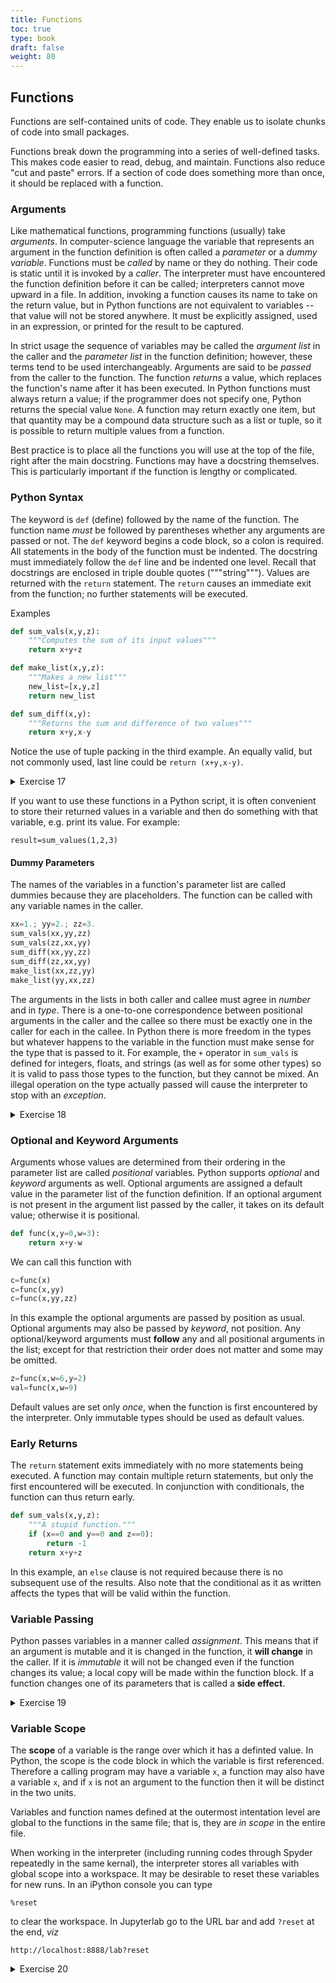 ```yaml
---
title: Functions
toc: true
type: book
draft: false
weight: 80
---
```


## Functions

Functions are self-contained units of code.  They enable us to isolate chunks of code into small packages.

Functions break down the programming into a series of well-defined tasks.  This makes code easier to read, debug, and maintain.  Functions also reduce "cut and paste" errors.  If a section of code does something more than once, it should be replaced with a function.

### Arguments

Like mathematical functions, programming functions (usually) take _arguments_.  In computer-science language the variable that represents an argument in the function definition is often called a _parameter_ or a _dummy variable_.  Functions must be _called_ by name or they do nothing.  Their code is static until it is invoked by a _caller_.  The interpreter must have encountered the function definition before it can be called; interpreters cannot move upward in a file.  In addition, invoking a function causes its name to take on the return value, but in Python functions are not equivalent to variables -- that value will not be stored anywhere.  It must be explicitly assigned, used in an expression, or printed for the result to be captured.

In strict usage the sequence of variables may be called the _argument list_ in the caller and the _parameter list_ in the function definition; however, these terms tend to be used interchangeably.  Arguments are said to be _passed_ from the caller to the function.  The function _returns_ a value, which replaces the function's name after it has been executed.  In Python functions must always return a value; if the programmer does not specify one, Python returns the special value `None`.  A function may return exactly one item, but that quantity may be a compound data structure such as a list or tuple, so it is possible to return multiple values from a function.

Best practice is to place all the functions you will use at the top of the file, right after the main docstring.  Functions may have a docstring themselves.  This is particularly important if the function is lengthy or complicated.

### Python Syntax

The keyword is `def` (define) followed by the name of the function.  The function name _must_ be followed by parentheses whether any arguments are passed or not.  The `def` keyword begins a code block, so a colon is required.  All statements in the body of the function must be indented.  The docstring must immediately follow the `def` line and be indented one level.  Recall that docstrings are enclosed in triple double quotes ("""string""").  Values are returned with the `return` statement.  The `return` causes an immediate exit from the function; no further statements will be executed.

Examples 

```python
def sum_vals(x,y,z):
    """Computes the sum of its input values"""
    return x+y+z

def make_list(x,y,z):
    """Makes a new list"""
    new_list=[x,y,z]
    return new_list

def sum_diff(x,y):
    """Returns the sum and difference of two values"""
    return x+y,x-y
```

Notice the use of tuple packing in the third example.  An equally valid, but not commonly used, last line could be `return (x+y,x-y)`.

<details>
<summary>Exercise 17</summary>

If you have not already done so, type in the three functions from the example.  Run the cell or script.  Then type into the interpeter

```python
sum_vals(1,2,3)
sum_vals(1.2,3.4,4.5)
sum_vals("1","2","3")
make_list(1.,11.,3.)
make_list([1.,11.],3.,4.)
sum_diff(3,4)
s_3=sum_vals(8,8,10)
s_3
```
</details>


If you want to use these functions in a Python script, it is often convenient to store their returned values in a variable and then do something with that variable, e.g. print its value. 
For example:
```
result=sum_values(1,2,3)
````

#### Dummy Parameters

The names of the variables in a function's parameter list are called dummies because they are placeholders.  The function can be called with any variable names in the caller.

```python
xx=1.; yy=2.; zz=3.
sum_vals(xx,yy,zz)
sum_vals(zz,xx,yy)
sum_diff(xx,yy,zz)
sum_diff(zz,xx,yy)
make_list(xx,zz,yy)
make_list(yy,xx,zz)
```

The arguments in the lists in both caller and callee must agree in _number_ and in _type_.  There is a one-to-one correspondence between positional arguments in the caller and the callee so there must be exactly one in the caller for each in the callee.  In Python there is more freedom in the types but whatever happens to the variable in the function must make sense for the type that is passed to it.  For example, the `+` operator in `sum_vals` is defined for integers, floats, and strings (as well as for some other types) so it is valid to pass those types to the function, but they cannot be mixed.  An illegal operation on the type actually passed will cause the interpreter to stop with an _exception_.  

<details>
<summary>Exercise 18</summary>
<pre>
<p>
Convert your program from an earlier exercise to use a function to compute the BMI.
Remember the formula: 
BMI = (Weight in Kilograms / (Height in Meters x Height in Meters))
</pre>
</p>
</details>

### Optional and Keyword Arguments

Arguments whose values are determined from their ordering in the parameter list are called _positional_ variables.  Python supports _optional_ and _keyword_ arguments as well.  Optional arguments are assigned a default value in the parameter list of the function definition.  If an optional argument is not present in the argument list passed by the caller, it takes on its default value; otherwise it is positional.

```python
def func(x,y=0,w=3):
    return x+y-w
```

We can call this function with

```python
c=func(x)
c=func(x,yy)
c=func(x,yy,zz)
```

In this example the optional arguments are passed by position as usual.  Optional arguments may also be passed by _keyword_, not position.  Any optional/keyword arguments must __follow__ any and all positional arguments in the list; except for that restriction their order does not matter and some may be omitted.

```python
z=func(x,w=6,y=2)
val=func(x,w=9)
```

Default values are set only _once_, when the function is first encountered by the interpreter.  Only immutable types should be used as default values.

### Early Returns

The `return` statement exits immediately with no more statements being executed.  A function may contain multiple return statements, but only the first encountered will be executed.  In conjunction with conditionals, the function can thus return early.

```python
def sum_vals(x,y,z):
    """A stupid function."""
    if (x==0 and y==0 and z==0):
        return -1
    return x+y+z
```
In this example, an `else` clause is not required because there is no subsequent use of the results.  Also note that the conditional as it as written affects the types that will be valid within the function.

### Variable Passing

Python passes variables in a manner called _assignment_. This means that if an argument is mutable and it is changed in the function, it __will change__ in the caller.  If it is _immutable_ it will not be changed even if the function changes its value; a local copy will be made within the function block.  If a function changes one of its parameters that is called a __side effect__.

<details>
<summary>Exercise 19</summary>

```python
def side_effect(L,x):
    L.append(x)
    return None
L=[1,2,3,4]
side_effect(L,11)
print(L)
print(side_effect(L,99))
```

What is printed in the last line and why?  What is `L` now?

</details>

### Variable Scope

The __scope__ of a variable is the range over which it has a definted value.  In Python, the scope is the code block in which the variable is first referenced.  Therefore a calling program may have a variable `x`, a function may also have a variable `x`, and if `x` is not an argument to the function then it will be distinct in the two units.

Variables and function names defined at the outermost intentation level are global to the functions in the same file; that is, they are _in scope_ in the entire file.

When working in the interpreter (including running codes through Spyder repeatedly in the same kernal), the interpreter stores all variables with global scope into a workspace.  It may be desirable to reset these variables for new runs.  In an iPython console you can type

```
%reset
```

to clear the workspace.  In Jupyterlab go to the URL bar and add `?reset` at the end, _viz_

```
http://localhost:8888/lab?reset
```

<details>
<summary>Exercise 20</summary>
Experiment with the following code (leave in or comment out x=100)

```python
def set_x(x):
    print(x)
    x=100
    while x>0:
        x+=1
        if x>10000: break
        if x<100: continue
        x+=20
    return x
x=1
z=set_x(x)
print(x)
print(z)
```
